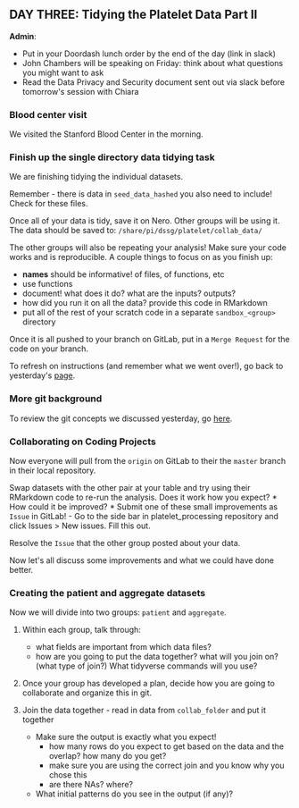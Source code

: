 ## DAY THREE:  Tidying the Platelet Data Part II

**Admin**:

 - Put in your Doordash lunch order by the end of the day (link in slack)
 - John Chambers will be speaking on Friday: think about what questions you might want to ask
 - Read the Data Privacy and Security document sent out via slack before tomorrow's session with Chiara

### Blood center visit
We visited the Stanford Blood Center in the morning.

### Finish up the single directory data tidying task
We are finishing tidying the individual datasets.

Remember - there is data in `seed_data_hashed` you also need to include! Check for these files.

Once all of your data is tidy, save it on Nero. Other groups will be using it.
The data should be saved to: `/share/pi/dssg/platelet/collab_data/`

The other groups will also be repeating your analysis! Make sure your code works and is reproducible. 
A couple things to focus on as you finish up:
 * **names** should be informative! of files, of functions, etc
 * use functions
 * document! what does it do? what are the inputs? outputs?
 * how did you run it on all the data? provide this code in RMarkdown
 * put all of the rest of your scratch code in a separate `sandbox_<group>` directory

Once it is all pushed to your branch on GitLab, put in a `Merge Request` for the code on your branch.

To refresh on instructions (and remember what we went over!), go back to yesterday's [page](day_0716.md). 

### More git background
To review the git concepts we discussed yesterday, go [here](../../resources/reference/git_gitlab.md).

### Collaborating on Coding Projects
Now everyone will pull from the `origin` on GitLab to their the `master` branch in their local repository.

Swap datasets with the other pair at your table and try using their RMarkdown code to re-run the analysis. Does it work how you expect?
    * How could it be improved?
    * Submit one of these small improvements as `Issue` in GitLab!
        - Go to the side bar in platelet_processing repository and click Issues > New issues. Fill this out.

Resolve the `Issue` that the other group posted about your data.

Now let's all discuss some improvements and what we could have done better. 


### Creating the patient and aggregate datasets
Now we will divide into two groups: `patient` and `aggregate`. 

1. Within each group, talk through:
   * what fields are important from which data files?
   * how are you going to put the data together? what will you join on? (what type of join?) What tidyverse commands will you use?
   
2. Once your group has developed a plan, decide how you are going to collaborate and organize this in git. 

3. Join the data together - read in data from `collab_folder` and put it together
   - Make sure the output is exactly what you expect! 
        + how many rows do you expect to get based on the data and the overlap? how many do you get? 
        + make sure you are using the correct join and you know why you chose this  
        + are there NAs? where?
    - What initial patterns do you see in the output (if any)?




